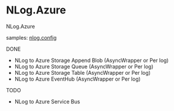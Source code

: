 # NLog.Azure


NLog.Azure  

samples: [nlog.config](https://gist.github.com/Itoktsnhc/ee2a5ac1c43b84ed1d37689695383e25)




DONE

- NLog to Azure Storage Append Blob (AsyncWrapper or Per log)
- NLog to Azure Storage Queue (AsyncWrapper or Per log)
- NLog to Azure Storage Table (AsyncWrapper or Per log)
- NLog to Azure EventHub (AsyncWrapper or Per log)

TODO

- NLog to Azure Service Bus
